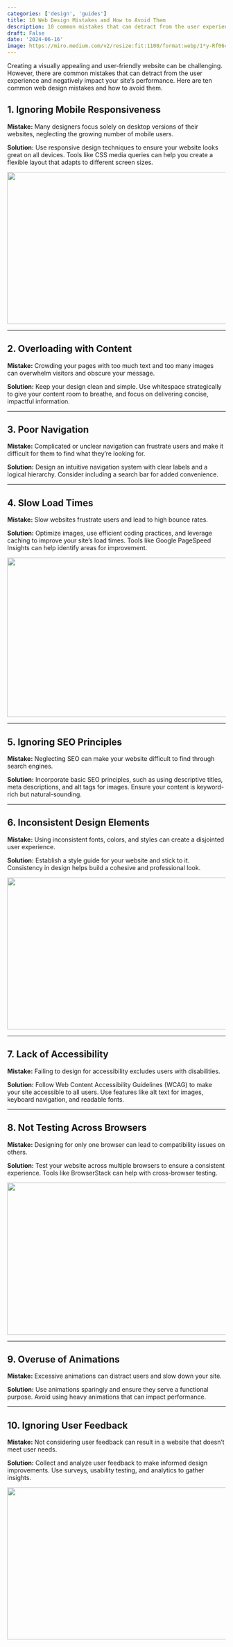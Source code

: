 ```yaml
---
categories: ['design', 'guides']
title: 10 Web Design Mistakes and How to Avoid Them
description: 10 common mistakes that can detract from the user experience and negatively impact your site’s performance. Avoid them.
draft: False
date: '2024-06-16'
image: https://miro.medium.com/v2/resize:fit:1100/format:webp/1*y-Rf06cogSUfRmqFA4UMIA.png
---
```

Creating a visually appealing and user-friendly website can be challenging. However, there are common mistakes that can detract from the user experience and negatively impact your site’s performance. Here are ten common web design mistakes and how to avoid them.

## 1. Ignoring Mobile Responsiveness

**Mistake:** Many designers focus solely on desktop versions of their websites, neglecting the growing number of mobile users.

**Solution:** Use responsive design techniques to ensure your website looks great on all devices. Tools like CSS media queries can help you create a flexible layout that adapts to different screen sizes.

[<img height="350" width="1200" class="wideImg" src="https://miro.medium.com/v2/resize:fit:1200/1*fsl_5KIdN2VaX-epsJkahg.png" />](https://muz.li/)

---
## 2. Overloading with Content

**Mistake:** Crowding your pages with too much text and too many images can overwhelm visitors and obscure your message.

**Solution:** Keep your design clean and simple. Use whitespace strategically to give your content room to breathe, and focus on delivering concise, impactful information.

---
## 3. Poor Navigation

**Mistake:** Complicated or unclear navigation can frustrate users and make it difficult for them to find what they’re looking for.

**Solution:** Design an intuitive navigation system with clear labels and a logical hierarchy. Consider including a search bar for added convenience.

---
## 4. Slow Load Times

**Mistake:** Slow websites frustrate users and lead to high bounce rates.

**Solution:** Optimize images, use efficient coding practices, and leverage caching to improve your site’s load times. Tools like Google PageSpeed Insights can help identify areas for improvement.

<img height="367" width="1200" class="wideImg" src="https://miro.medium.com/v2/resize:fit:1200/1*KcnYkGt9bJpgb3190vpHwA.png" />

---
## 5. Ignoring SEO Principles

**Mistake:** Neglecting SEO can make your website difficult to find through search engines.

**Solution:** Incorporate basic SEO principles, such as using descriptive titles, meta descriptions, and alt tags for images. Ensure your content is keyword-rich but natural-sounding.

---
## 6. Inconsistent Design Elements

**Mistake:** Using inconsistent fonts, colors, and styles can create a disjointed user experience.

**Solution:** Establish a style guide for your website and stick to it. Consistency in design helps build a cohesive and professional look.

<img height="350" width="1200" class="wideImg" src="https://miro.medium.com/v2/resize:fit:1200/1*SojUxbKpchXKo6VgBn_MLA.png" />

---
## 7. Lack of Accessibility

**Mistake:** Failing to design for accessibility excludes users with disabilities.

**Solution:** Follow Web Content Accessibility Guidelines (WCAG) to make your site accessible to all users. Use features like alt text for images, keyboard navigation, and readable fonts.

---
## 8. Not Testing Across Browsers

**Mistake:** Designing for only one browser can lead to compatibility issues on others.

**Solution:** Test your website across multiple browsers to ensure a consistent experience. Tools like BrowserStack can help with cross-browser testing.

<img height="350" width="1200" class="wideImg" src="https://miro.medium.com/v2/resize:fit:1200/1*1KWChdP34BZXFIRIG9GZFg.png" />

---
## 9. Overuse of Animations

**Mistake:** Excessive animations can distract users and slow down your site.

**Solution:** Use animations sparingly and ensure they serve a functional purpose. Avoid using heavy animations that can impact performance.

---
## 10. Ignoring User Feedback

**Mistake:** Not considering user feedback can result in a website that doesn’t meet user needs.

**Solution:** Collect and analyze user feedback to make informed design improvements. Use surveys, usability testing, and analytics to gather insights.

<img height="350" width="1200" class="wideImg" src="https://miro.medium.com/v2/resize:fit:1200/1*E0xFM1tNAtddEc4m6iJE4w.png" />